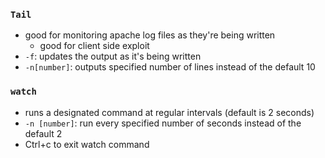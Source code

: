 ### `Tail`
- good for monitoring apache log files as they're being written
	- good for client side exploit
- `-f`: updates the output as it's being written
- `-n[number]`: outputs specified number of lines instead of the default 10
### `watch`
- runs a designated command at regular intervals (default is 2 seconds)
- `-n [number]`: run every specified number of seconds instead of the default 2
- Ctrl+c to exit watch command